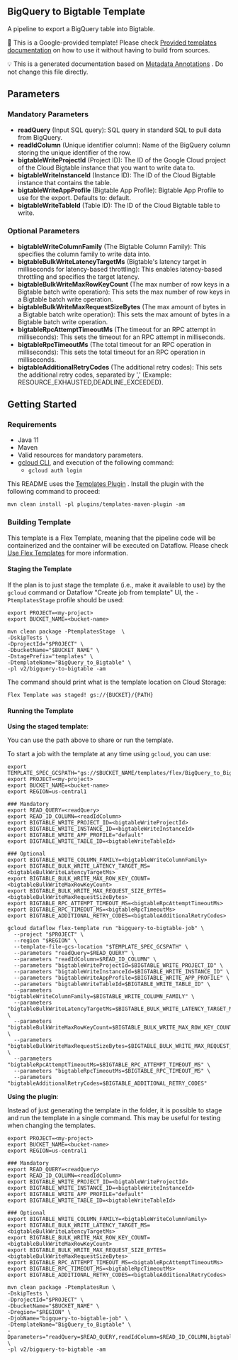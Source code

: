 BigQuery to Bigtable Template
---
A pipeline to export a BigQuery table into Bigtable.

:memo: This is a Google-provided template! Please
check [Provided templates documentation](https://cloud.google.com/dataflow/docs/guides/templates/provided-templates)
on how to use it without having to build from sources.

:bulb: This is a generated documentation based
on [Metadata Annotations](https://github.com/GoogleCloudPlatform/DataflowTemplates#metadata-annotations)
. Do not change this file directly.

## Parameters

### Mandatory Parameters

* **readQuery** (Input SQL query): SQL query in standard SQL to pull data from BigQuery.
* **readIdColumn** (Unique identifier column): Name of the BigQuery column storing the unique identifier of the row.
* **bigtableWriteProjectId** (Project ID): The ID of the Google Cloud project of the Cloud Bigtable instance that you want to write data to.
* **bigtableWriteInstanceId** (Instance ID): The ID of the Cloud Bigtable instance that contains the table.
* **bigtableWriteAppProfile** (Bigtable App Profile): Bigtable App Profile to use for the export. Defaults to: default.
* **bigtableWriteTableId** (Table ID): The ID of the Cloud Bigtable table to write.

### Optional Parameters

* **bigtableWriteColumnFamily** (The Bigtable Column Family): This specifies the column family to write data into.
* **bigtableBulkWriteLatencyTargetMs** (Bigtable's latency target in milliseconds for latency-based throttling): This enables latency-based throttling and specifies the target latency.
* **bigtableBulkWriteMaxRowKeyCount** (The max number of row keys in a Bigtable batch write operation): This sets the max number of row keys in a Bigtable batch write operation.
* **bigtableBulkWriteMaxRequestSizeBytes** (The max amount of bytes in a Bigtable batch write operation): This sets the max amount of bytes in a Bigtable batch write operation.
* **bigtableRpcAttemptTimeoutMs** (The timeout for an RPC attempt in milliseconds): This sets the timeout for an RPC attempt in milliseconds.
* **bigtableRpcTimeoutMs** (The total timeout for an RPC operation in milliseconds): This sets the total timeout for an RPC operation in milliseconds.
* **bigtableAdditionalRetryCodes** (The additional retry codes): This sets the additional retry codes, separated by ',' (Example: RESOURCE_EXHAUSTED,DEADLINE_EXCEEDED).

## Getting Started

### Requirements

* Java 11
* Maven
* Valid resources for mandatory parameters.
* [gcloud CLI](https://cloud.google.com/sdk/gcloud), and execution of the
  following command:
    * `gcloud auth login`

This README uses
the [Templates Plugin](https://github.com/GoogleCloudPlatform/DataflowTemplates#templates-plugin)
. Install the plugin with the following command to proceed:

```shell
mvn clean install -pl plugins/templates-maven-plugin -am
```

### Building Template

This template is a Flex Template, meaning that the pipeline code will be
containerized and the container will be executed on Dataflow. Please
check [Use Flex Templates](https://cloud.google.com/dataflow/docs/guides/templates/using-flex-templates)
for more information.

#### Staging the Template

If the plan is to just stage the template (i.e., make it available to use) by
the `gcloud` command or Dataflow "Create job from template" UI,
the `-PtemplatesStage` profile should be used:

```shell
export PROJECT=<my-project>
export BUCKET_NAME=<bucket-name>

mvn clean package -PtemplatesStage  \
-DskipTests \
-DprojectId="$PROJECT" \
-DbucketName="$BUCKET_NAME" \
-DstagePrefix="templates" \
-DtemplateName="BigQuery_to_Bigtable" \
-pl v2/bigquery-to-bigtable -am
```

The command should print what is the template location on Cloud Storage:

```
Flex Template was staged! gs://{BUCKET}/{PATH}
```


#### Running the Template

**Using the staged template**:

You can use the path above to share or run the template.

To start a job with the template at any time using `gcloud`, you can use:

```shell
export TEMPLATE_SPEC_GCSPATH="gs://$BUCKET_NAME/templates/flex/BigQuery_to_Bigtable"
export PROJECT=<my-project>
export BUCKET_NAME=<bucket-name>
export REGION=us-central1

### Mandatory
export READ_QUERY=<readQuery>
export READ_ID_COLUMN=<readIdColumn>
export BIGTABLE_WRITE_PROJECT_ID=<bigtableWriteProjectId>
export BIGTABLE_WRITE_INSTANCE_ID=<bigtableWriteInstanceId>
export BIGTABLE_WRITE_APP_PROFILE="default"
export BIGTABLE_WRITE_TABLE_ID=<bigtableWriteTableId>

### Optional
export BIGTABLE_WRITE_COLUMN_FAMILY=<bigtableWriteColumnFamily>
export BIGTABLE_BULK_WRITE_LATENCY_TARGET_MS=<bigtableBulkWriteLatencyTargetMs>
export BIGTABLE_BULK_WRITE_MAX_ROW_KEY_COUNT=<bigtableBulkWriteMaxRowKeyCount>
export BIGTABLE_BULK_WRITE_MAX_REQUEST_SIZE_BYTES=<bigtableBulkWriteMaxRequestSizeBytes>
export BIGTABLE_RPC_ATTEMPT_TIMEOUT_MS=<bigtableRpcAttemptTimeoutMs>
export BIGTABLE_RPC_TIMEOUT_MS=<bigtableRpcTimeoutMs>
export BIGTABLE_ADDITIONAL_RETRY_CODES=<bigtableAdditionalRetryCodes>

gcloud dataflow flex-template run "bigquery-to-bigtable-job" \
  --project "$PROJECT" \
  --region "$REGION" \
  --template-file-gcs-location "$TEMPLATE_SPEC_GCSPATH" \
  --parameters "readQuery=$READ_QUERY" \
  --parameters "readIdColumn=$READ_ID_COLUMN" \
  --parameters "bigtableWriteProjectId=$BIGTABLE_WRITE_PROJECT_ID" \
  --parameters "bigtableWriteInstanceId=$BIGTABLE_WRITE_INSTANCE_ID" \
  --parameters "bigtableWriteAppProfile=$BIGTABLE_WRITE_APP_PROFILE" \
  --parameters "bigtableWriteTableId=$BIGTABLE_WRITE_TABLE_ID" \
  --parameters "bigtableWriteColumnFamily=$BIGTABLE_WRITE_COLUMN_FAMILY" \
  --parameters "bigtableBulkWriteLatencyTargetMs=$BIGTABLE_BULK_WRITE_LATENCY_TARGET_MS" \
  --parameters "bigtableBulkWriteMaxRowKeyCount=$BIGTABLE_BULK_WRITE_MAX_ROW_KEY_COUNT" \
  --parameters "bigtableBulkWriteMaxRequestSizeBytes=$BIGTABLE_BULK_WRITE_MAX_REQUEST_SIZE_BYTES" \
  --parameters "bigtableRpcAttemptTimeoutMs=$BIGTABLE_RPC_ATTEMPT_TIMEOUT_MS" \
  --parameters "bigtableRpcTimeoutMs=$BIGTABLE_RPC_TIMEOUT_MS" \
  --parameters "bigtableAdditionalRetryCodes=$BIGTABLE_ADDITIONAL_RETRY_CODES"
```


**Using the plugin**:

Instead of just generating the template in the folder, it is possible to stage
and run the template in a single command. This may be useful for testing when
changing the templates.

```shell
export PROJECT=<my-project>
export BUCKET_NAME=<bucket-name>
export REGION=us-central1

### Mandatory
export READ_QUERY=<readQuery>
export READ_ID_COLUMN=<readIdColumn>
export BIGTABLE_WRITE_PROJECT_ID=<bigtableWriteProjectId>
export BIGTABLE_WRITE_INSTANCE_ID=<bigtableWriteInstanceId>
export BIGTABLE_WRITE_APP_PROFILE="default"
export BIGTABLE_WRITE_TABLE_ID=<bigtableWriteTableId>

### Optional
export BIGTABLE_WRITE_COLUMN_FAMILY=<bigtableWriteColumnFamily>
export BIGTABLE_BULK_WRITE_LATENCY_TARGET_MS=<bigtableBulkWriteLatencyTargetMs>
export BIGTABLE_BULK_WRITE_MAX_ROW_KEY_COUNT=<bigtableBulkWriteMaxRowKeyCount>
export BIGTABLE_BULK_WRITE_MAX_REQUEST_SIZE_BYTES=<bigtableBulkWriteMaxRequestSizeBytes>
export BIGTABLE_RPC_ATTEMPT_TIMEOUT_MS=<bigtableRpcAttemptTimeoutMs>
export BIGTABLE_RPC_TIMEOUT_MS=<bigtableRpcTimeoutMs>
export BIGTABLE_ADDITIONAL_RETRY_CODES=<bigtableAdditionalRetryCodes>

mvn clean package -PtemplatesRun \
-DskipTests \
-DprojectId="$PROJECT" \
-DbucketName="$BUCKET_NAME" \
-Dregion="$REGION" \
-DjobName="bigquery-to-bigtable-job" \
-DtemplateName="BigQuery_to_Bigtable" \
-Dparameters="readQuery=$READ_QUERY,readIdColumn=$READ_ID_COLUMN,bigtableWriteProjectId=$BIGTABLE_WRITE_PROJECT_ID,bigtableWriteInstanceId=$BIGTABLE_WRITE_INSTANCE_ID,bigtableWriteAppProfile=$BIGTABLE_WRITE_APP_PROFILE,bigtableWriteTableId=$BIGTABLE_WRITE_TABLE_ID,bigtableWriteColumnFamily=$BIGTABLE_WRITE_COLUMN_FAMILY,bigtableBulkWriteLatencyTargetMs=$BIGTABLE_BULK_WRITE_LATENCY_TARGET_MS,bigtableBulkWriteMaxRowKeyCount=$BIGTABLE_BULK_WRITE_MAX_ROW_KEY_COUNT,bigtableBulkWriteMaxRequestSizeBytes=$BIGTABLE_BULK_WRITE_MAX_REQUEST_SIZE_BYTES,bigtableRpcAttemptTimeoutMs=$BIGTABLE_RPC_ATTEMPT_TIMEOUT_MS,bigtableRpcTimeoutMs=$BIGTABLE_RPC_TIMEOUT_MS,bigtableAdditionalRetryCodes=$BIGTABLE_ADDITIONAL_RETRY_CODES" \
-pl v2/bigquery-to-bigtable -am
```
